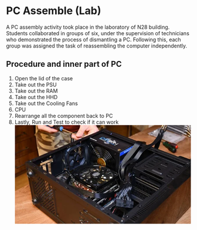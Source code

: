 # PC Assemble (Lab)
A PC assembly activity took place in the laboratory of N28 building. Students collaborated in groups of six, under the supervision of technicians who demonstrated the process of dismantling a PC. Following this, each group was assigned the task of reassembling the computer independently.

## Procedure and inner part of PC
1. Open the lid of the case <br>
2. Take out the PSU <br>
3. Take out the RAM <br>
4. Take out the HHD <br>
5. Take out the Cooling Fans <br>
6. CPU <br>
7. Rearrange all the component back to PC <br>
8. Lastly, Run and Test to check if it can work <br>
![photo](https://github.com/chingqiyan/Degree-Year-1-Sem-1/blob/main/Technology%20and%20Information%20System/Building%20PC/depositphotos_481947086-stock-photo-pc-computer-hardware-assembling-and.jpg)
